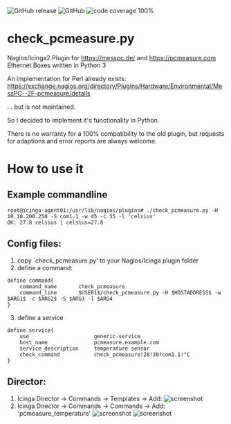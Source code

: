 ![GitHub release](https://img.shields.io/github/release/mpibpc-mroose/nagios_plugin_pcmeasure.svg) 
![GitHub](https://img.shields.io/github/license/mpibpc-mroose/nagios_plugin_pcmeasure.svg?color=blue) 
![code coverage 100%](https://img.shields.io/badge/coverage-100%25-brightgreen.svg) 

# check_pcmeasure.py 
Nagios/Icinga2 Plugin for https://messpc.de/ and https://pcmeasure.com Ethernet Boxes written in Python 3

An implementation for Perl already exists:
https://exchange.nagios.org/directory/Plugins/Hardware/Environmental/MessPC--2F-pcmeasure/details

... but is not maintained.

So I decided to implement it's functionality in Python.

There is no warranty for a 100% compatibility to the old plugin, but
requests for adaptions and error reports are always welcome.

# How to use it
## Example commandline
```
root@icinga-agent01:/usr/lib/nagios/plugins# ./check_pcmeasure.py -H 10.10.200.250 -S com1.1 -w 45 -c 55 -l 'celsius'
OK: 27.8 celsius | celsius=27.8
```

## Config files:
1. copy `check_pcmeasure.py' to your Nagios/Icinga plugin folder
2. define a command:
```
define command{
    command_name       check_pcmeasure
    command_line       $USER1$/check_pcmeasure.py -H $HOSTADDRESS$ -w $ARG1$ -c $ARG2$ -S $ARG3 -l $ARG4
}
```
3. define a service
```
define service{
    use                     generic-service
    host_name               pcmeasure.example.com
    service_description     temperature sensor
    check_command           check_pcmeasure!28!30!com1.1!°C
}
```
## Director:
1. Icinga Director -> Commands -> Templates -> Add:
![screenshot](https://s3.gifyu.com/images/Screenshot_20190611_125258.png)
2. Icinga Director -> Commands -> Commands -> Add: 'pcmeasure_temperature'
![screenshot](https://s3.gifyu.com/images/Screenshot_20190611_130728.png)
![screenshot](https://s3.gifyu.com/images/Screenshot_20190611_130750.png)